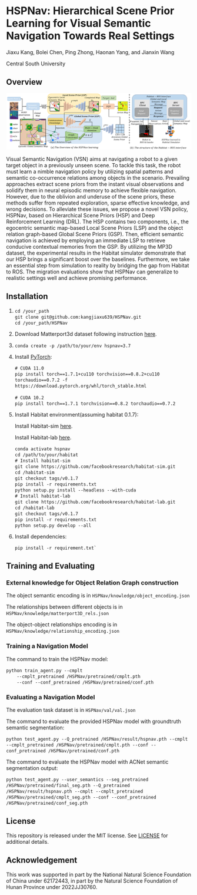 # HSPNav: Hierarchical Scene Prior Learning for Visual Semantic Navigation Towards Real Settings

Jiaxu Kang, Bolei Chen, Ping Zhong, Haonan Yang, and Jianxin Wang

Central South University

## Overview

 ![Overview](https://github.com/kangjiaxu639/HSPNav/blob/master/img/fig2.png)

Visual Semantic Navigation (VSN) aims at navigating a robot to a given target object in a previously unseen scene. To tackle this task, the robot must learn a nimble navigation policy by utilizing spatial patterns and semantic co-occurrence relations among objects in the scenario. Prevailing approaches extract scene priors from the instant visual observations and solidify them in neural episodic memory to achieve flexible navigation. However, due to the oblivion and underuse of the scene priors, these methods suffer from repeated exploration, sparse effective knowledge, and wrong decisions. To alleviate these issues, we propose a novel VSN policy, HSPNav, based on Hierarchical Scene Priors (HSP) and Deep Reinforcement Learning (DRL). The HSP contains two components, i.e., the egocentric semantic map-based Local Scene Priors (LSP) and the object relation graph-based Global Scene Priors (GSP). Then, efficient semantic navigation is achieved by employing an immediate LSP to retrieve conducive contextual memories from the GSP. By utilizing the MP3D dataset, the experimental results in the Habitat simulator demonstrate that our HSP brings a significant boost over the baselines. Furthermore, we take an essential step from simulation to reality by bridging the gap from Habitat to ROS. The migration evaluations show that HSPNav can generalize to realistic settings well and achieve promising performance.

## Installation

1. ```
   cd /your_path
   git clone git@github.com:kangjiaxu639/HSPNav.git
   cd /your_path/HSPNav
   ```

2. Download Matterport3d dataset following instruction [here](https://github.com/niessner/Matterport).

3. ```conda create -p /path/to/your/env hspnav=3.7```

4. Install [PyTorch](https://pytorch.org/):

   ```
   # CUDA 11.0
   pip install torch==1.7.1+cu110 torchvision==0.8.2+cu110 torchaudio==0.7.2 -f https://download.pytorch.org/whl/torch_stable.html
   
   # CUDA 10.2
   pip install torch==1.7.1 torchvision==0.8.2 torchaudio==0.7.2
   ```

5. Install Habitat environment(assuming habitat 0.1.7):

   Install Habitat-sim [here](https://github.com/facebookresearch/habitat-sim).

   Install Habitat-lab [here](https://github.com/facebookresearch/habitat-lab).

   ```
   conda activate hspnav
   cd /path/to/your/habitat
   # Install habitat-sim
   git clone https://github.com/facebookresearch/habitat-sim.git
   cd /habitat-sim
   git checkout tags/v0.1.7
   pip install -r requirements.txt
   python setup.py install --headless --with-cuda
   # Install habitat-lab
   git clone https://github.com/facebookresearch/habitat-lab.git
   cd /habitat-lab
   git checkout tags/v0.1.7
   pip install -r requirements.txt
   python setup.py develop --all
   ```

6. Install dependencies:

   ```
   pip install -r requirement.txt`
   ```

## Training and Evaluating

### External knowledge for Object Relation Graph construction

The object semantic encoding is in `HSPNav/knowledge/object_encoding.json`

The relationships between different objects is in `HSPNav/knowledge/matterport3D_rels.json`

The object-object relationships encoding is in `HSPNav/knowledge/relationship_encoding.json`

### Training a Navigation Model

The command to train the HSPNav model:
```
python train_agent.py --cmplt
    --cmplt_pretrained /HSPNav/pretrained/cmplt.pth 
    --conf --conf_pretrained /HSPNav/pretrained/conf.pth              
```
### Evaluating a Navigation Model

The evaluation task dataset is in `HSPNav/val/val.json`

The command to evaluate the provided HSPNav model with groundtruth semantic segmentation:
```
python test_agent.py --Q_pretrained /HSPNav/result/hspnav.pth --cmplt --cmplt_pretrained /HSPNav/pretrained/cmplt.pth --conf --conf_pretrained /HSPNav/pretrained/conf.pth         
```
The command to evaluate the HSPNav model with ACNet semantic segmentation output:
```
python test_agent.py --user_semantics --seg_pretrained /HSPNav/pretrained/final_seg.pth --Q_pretrained /HSPNav/result/hspnav.pth --cmplt --cmplt_pretrained /HSPNav/pretrained/cmplt_seg.pth --conf --conf_pretrained /HSPNav/pretrained/conf_seg.pth 
```

## License

This repository is released under the MIT license. See [LICENSE](LICENSE) for additional details.

## Acknowledgement

This work was supported in part by the National Natural Science Foundation of China under 62172443, in part by the Natural Science Foundation of Hunan Province under 2022JJ30760.
